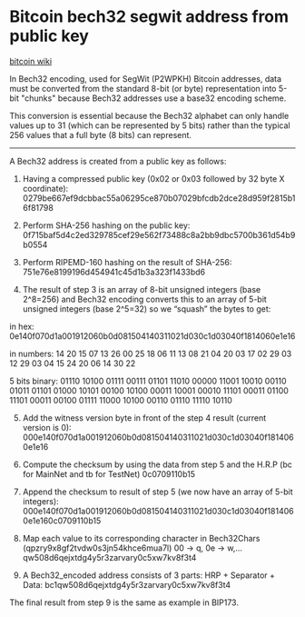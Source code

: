 # Bitcoin bech32 segwit address from public key

[bitcoin wiki](https://en.bitcoin.it/wiki/Bech32)

In Bech32 encoding, used for SegWit (P2WPKH) Bitcoin addresses, 
data must be converted from the standard 8-bit (or byte) representation 
into 5-bit "chunks" because Bech32 addresses use a base32 encoding scheme. 

This conversion is essential because the Bech32 alphabet can only handle values up to 31 
(which can be represented by 5 bits) rather than the typical 256 values that a full byte (8 bits) can represent.

---

A Bech32 address is created from a public key as follows:

1. Having a compressed public key (0x02 or 0x03 followed by 32 byte X coordinate): 0279be667ef9dcbbac55a06295ce870b07029bfcdb2dce28d959f2815b16f81798

2. Perform SHA-256 hashing on the public key: 0f715baf5d4c2ed329785cef29e562f73488c8a2bb9dbc5700b361d54b9b0554

3. Perform RIPEMD-160 hashing on the result of SHA-256: 751e76e8199196d454941c45d1b3a323f1433bd6

4. The result of step 3 is an array of 8-bit unsigned integers (base 2^8=256) and Bech32 encoding converts this to an array of 5-bit unsigned integers (base 2^5=32) so we “squash” the bytes to get:

in hex: 0e140f070d1a001912060b0d081504140311021d030c1d03040f1814060e1e16

in numbers: 14 20 15 07 13 26 00 25 18 06 11 13 08 21 04 20 03 17 02 29 03 12 29 03 04 15 24 20 06 14 30 22

5 bits binary: 01110 10100 01111 00111 01101 11010 00000 11001 10010 00110 01011 01101 01000 10101 00100 10100 00011 10001 00010 11101 00011 01100 11101 00011 00100 01111 11000 10100 00110 01110 11110 10110

5. Add the witness version byte in front of the step 4 result (current version is 0): 000e140f070d1a001912060b0d081504140311021d030c1d03040f1814060e1e16

6. Compute the checksum by using the data from step 5 and the H.R.P (bc for MainNet and tb for TestNet) 0c0709110b15

7. Append the checksum to result of step 5 (we now have an array of 5-bit integers): 000e140f070d1a001912060b0d081504140311021d030c1d03040f1814060e1e160c0709110b15

8. Map each value to its corresponding character in Bech32Chars (qpzry9x8gf2tvdw0s3jn54khce6mua7l) 00 -> q, 0e -> w,… qw508d6qejxtdg4y5r3zarvary0c5xw7kv8f3t4

9. A Bech32_encoded address consists of 3 parts: HRP + Separator + Data: bc1qw508d6qejxtdg4y5r3zarvary0c5xw7kv8f3t4

The final result from step 9 is the same as example in BIP173. 
